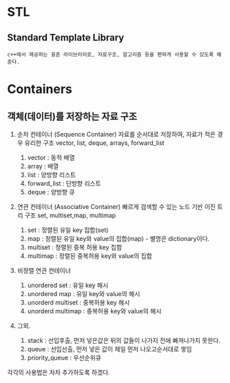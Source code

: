 # STL
## Standard Template Library

	c++에서 제공하는 표준 라이브러리로, 자료구조, 알고리즘 등을 편하게 사용할 수 있도록 해준다.

# Containers
## 객체(데이터)를 저장하는 자료 구조

1. 순차 컨테이너 (Sequence Container)
	자료를 순서대로 저장하여, 자료가 적은 경우 유리한 구조
	vector, list, deque, arrays, forward_list

	1. vector : 동적 배열
	2. array : 배열
	3.  list : 양방향 리스트
	4. forward_list : 단방향 리스트
	5. deque : 양방향 큐

2. 연관 컨테이너 (Associative Container)
	빠르게 검색할 수 있는 노드 기반 이진 트리 구조
	set, multiset,map, multimap

	1. set : 정렬된 유일 key 집합(set)
	2. map : 정렬된 유일 key와 value의 집합(map) - 별명은 dictionary이다.
	3. multiset : 정렬된 중복 허용 key 집합
	4. multimap : 정렬된 중복허용 key와 value의 집합

3. 비정렬 연관 컨테이너
	1. unordered set : 유일 key 해시
	2. unordered map : 유일 key와 value의 해시
	3. unorderd multiset : 중복허용 key 해시
	4. unorderd multimap : 중복허용 key와 value의 해시

4. 그외. 
	1. stack : 선입후출, 먼저 넣은값은 뒤의 값들이 나가지 전에 빠져나가지 못한다.
	2. queue : 선입선출, 먼저 넣은 값이 제일 먼저 나오고순서대로 쌓임
	3. priority_queue :  우선순위큐 

각각의 사용법은 차차 추가하도록 하겠다.